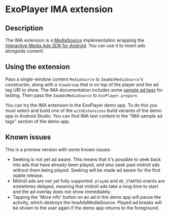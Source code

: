 # ExoPlayer IMA extension #

## Description ##

The IMA extension is a [MediaSource][] implementation wrapping the
[Interactive Media Ads SDK for Android][IMA]. You can use it to insert ads
alongside content.

[IMA]: https://developers.google.com/interactive-media-ads/docs/sdks/android/
[MediaSource]: https://github.com/google/ExoPlayer/blob/release-v2/library/core/src/main/java/com/google/android/exoplayer2/source/MediaSource.java

## Using the extension ##

Pass a single-window content `MediaSource` to `ImaAdsMediaSource`'s constructor,
along with a `ViewGroup` that is on top of the player and the ad tag URI to
show. The IMA documentation includes some [sample ad tags][] for testing. Then
pass the `ImaAdsMediaSource` to `ExoPlayer.prepare`.

You can try the IMA extension in the ExoPlayer demo app. To do this you must
select and build one of the `withExtensions` build variants of the demo app in
Android Studio. You can find IMA test content in the "IMA sample ad tags"
section of the demo app.

[sample ad tags]: https://developers.google.com/interactive-media-ads/docs/sdks/android/tags

## Known issues ##

This is a preview version with some known issues:

* Seeking is not yet ad aware. This means that it's possible to seek back into
  ads that have already been played, and also seek past midroll ads without
  them being played. Seeking will be made ad aware for the first stable release.
* Midroll ads are not yet fully supported. `playAd` and `AD_STARTED` events are
  sometimes delayed, meaning that midroll ads take a long time to start and the
  ad overlay does not show immediately.
* Tapping the 'More info' button on an ad in the demo app will pause the
  activity, which destroys the ImaAdsMediaSource. Played ad breaks will be
  shown to the user again if the demo app returns to the foreground.
